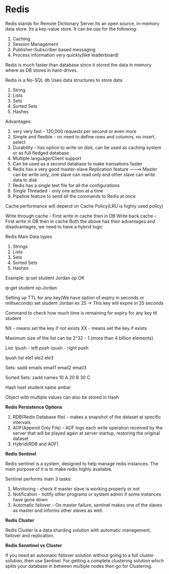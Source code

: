 # Redis

Redis stands for Remote Dictionary Server.Its an open source, in-memory data store. Its a key-value store.
It can be use for the following:
1. Caching
2. Session Management
3. Publisher-Subscriber based messaging
4. Process information very quickly(like leaderboard)

Redis is much faster than database since it stored the data in memory where as DB stores in hard-drives.

Redis is a No-SQL db
Uses data structures to store data
1. String
2. Lists
3. Sets
4. Sorted Sets
5. Hashes

Advantages:
1. very very fast - 120,000 requests per second or even more
2. Simple and flexible - no need to define rows and columns, no insert, select
3. Durability - has option to write on disk, can be used as caching system or as full fledged database
4. Multiple language/Client support
5. Can be used as a second database to make transations faster
6. Redis has a very good master-slave Replication feature
---> Master can be write only, one slave can read only and other slave can write data to disk
7. Redis has a single text file for all the configurations
8. Single Threaded - only one action at a time
9. Pipeline feature to send all the commands to Redis at once

Cache performance will depend on Cache Policy(LRU is highly used policy)

Write through cache - First write in cache then in DB
Write back cache - First write in DB then in cache
Both the above has their advantages and disadvantages, we need to have a hybrid logic

Redis Main Data types
1. Strings
2. Lists
3. Sets
4. Sorted Sets
5. Hashes

Example:
ip:set student Jordan
op:OK

ip:get student
op:Jordan

Setting up TTL for any key(We have option of expiry in seconds or milliseconds)
set student Jordan ex 25 -> This key will expire in 25 seconds

Command to check how much time is remaining for expiry for any key
ttl student

NX - means set the key if not exists
XX - means set the key if exists

Maximum size of the list can be 2^32 - 1.(more than 4 billion elements)

List:
lpush - left push
rpush - right push

lpush list ele1 ele2 ele3

Sets:
sadd emails email1 email2 email3

Sorted Sets:
zadd names 10 A 20 B 30 C

Hash
hset student name ambar

Object with multiple values can also be stored in Hash

**Redis Persistence Options**

1. RDB(Redis Database file) - makes a snapshot of the dataset at specific intervals
2. AOF(Append Only File) - AOF logs each write operation received by the server that will be played again at
server startup, restoring the original dataset
3. Hybrid(RDB and AOF)

**Redis Sentinel**

Redis sentinel is a system, designed to help manage redis instances.
The main purpose of it is to make redis highly available.

Sentinel performs main 3 tasks:
1. Monitoring - check if master slave is working properly or not
2. Notification - notify other programs or system admin if some instances have gone down
3. Automatic failover - On master failure, sentinel makes one of the slaves as master and informs other slaves as well.

**Redis Cluster**

Redis Cluster is a data sharding solution with automatic management, failover and replication.

**Redis Senntinel vs Cluster**

If you need an automatic failover solution without going to a full cluster solution, then use Sentinel.
For getting a complete clustering solution which splits your database in between multiple nodes then go for Clustering.

 



